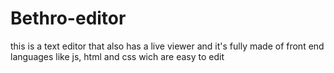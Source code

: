 # Bethro-editor
 this is a text editor that also has a live viewer and it's fully made of front end languages like js, html and css wich are easy to edit
